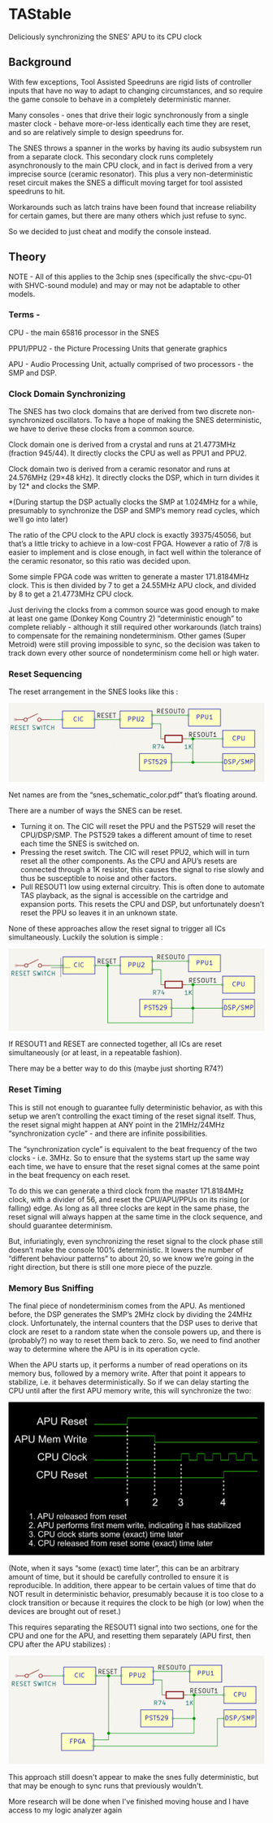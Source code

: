 # TAStable
Deliciously synchronizing the SNES' APU to its CPU clock

## Background
With few exceptions, Tool Assisted Speedruns are rigid lists of controller inputs that have no way to adapt to changing circumstances, and so require the game console to behave in a completely deterministic manner.

Many consoles - ones that drive their logic synchronously from a single master clock - behave more-or-less identically each time they are reset, and so are relatively simple to design speedruns for.

The SNES throws a spanner in the works by having its audio subsystem run from a separate clock. This secondary clock runs completely asynchronously to the main CPU clock, and in fact is derived from a very imprecise source (ceramic resonator). This plus a very non-deterministic reset circuit makes the SNES a difficult moving target for tool assisted speedruns to hit.

Workarounds such as latch trains have been found that increase reliability for certain games, but there are many others which just refuse to sync.

So we decided to just cheat and modify the console instead.


## Theory

NOTE - All of this applies to the 3chip snes (specifically the shvc-cpu-01 with SHVC-sound module) and may or may not be adaptable to other models.

### Terms - 
CPU - the main 65816 processor in the SNES

PPU1/PPU2 - the Picture Processing Units that generate graphics

APU - Audio Processing Unit, actually comprised of two processors - the SMP and DSP.


### Clock Domain Synchronizing

The SNES has two clock domains that are derived from two discrete non-synchronized oscillators. To have a hope of making the SNES deterministic, we have to derive these clocks from a common source.

Clock domain one is derived from a crystal and runs at 21.4773MHz (fraction 945/44). It directly clocks the CPU as well as PPU1 and PPU2.

Clock domain two is derived from a ceramic resonator and runs at 24.576MHz (29×48 kHz). It directly clocks the DSP, which in turn divides it by 12* and clocks the SMP.

*(During startup the DSP actually clocks the SMP at 1.024MHz for a while, presumably to synchronize the DSP and SMP’s memory read cycles, which we’ll go into later)

The ratio of the CPU clock to the APU clock is exactly 39375/45056, but that’s a little tricky to achieve in a low-cost FPGA. However a ratio of 7/8 is easier to implement and is close enough, in fact well within the tolerance of the ceramic resonator, so this ratio was decided upon.

Some simple FPGA code was written to generate a master 171.8184MHz clock. This is then divided by 7 to get a 24.55MHz APU clock, and divided by 8 to get a 21.4773MHz CPU clock.

Just deriving the clocks from a common source was good enough to make at least one game (Donkey Kong Country 2) “deterministic enough” to complete reliably - although it still required other workarounds (latch trains) to compensate for the remaining nondeterminism. Other games (Super Metroid) were still proving impossible to sync, so the decision was taken to track down every other source of nondeterminism come hell or high water.


### Reset Sequencing

The reset arrangement in the SNES looks like this : 

![Board](https://github.com/rasteri/TAStable/blob/main/images/image2.png?raw=true)

Net names are from the “snes_schematic_color.pdf” that’s floating around.

There are a number of ways the SNES can be reset. 

* Turning it on. The CIC will reset the PPU and the PST529 will reset the CPU/DSP/SMP. The PST529 takes a different amount of time to reset each time the SNES is switched on.
* Pressing the reset switch. The CIC will reset PPU2, which will in turn reset all the other components. As the CPU and APU’s resets are connected through a 1K resistor, this causes the signal to rise slowly and thus be susceptible to noise and other factors.
* Pull RESOUT1 low using external circuitry. This is often done to automate TAS playback, as the signal is accessible on the cartridge and expansion ports. This resets the CPU and DSP, but unfortunately doesn’t reset the PPU so leaves it in an unknown state.

None of these approaches allow the reset signal to trigger all ICs simultaneously. Luckily the solution is simple : 

![Board](https://github.com/rasteri/TAStable/blob/main/images/image4.png?raw=true)

If RESOUT1 and RESET are connected together, all ICs are reset simultaneously (or at least, in a repeatable fashion).

There may be a better way to do this (maybe just shorting R74?)


### Reset Timing

This is still not enough to guarantee fully deterministic behavior, as with this setup we aren’t controlling the exact timing of the reset signal itself. Thus, the reset signal might happen at ANY point in the 21MHz/24MHz “synchronization cycle” - and there are infinite possibilities.

The “synchronization cycle” is equivalent to the beat frequency of the two clocks - i.e. 3MHz. So to ensure that the systems start up the same way each time, we have to ensure that the reset signal comes at the same point in the beat frequency on each reset.

To do this we can generate a third clock from the master 171.8184MHz clock, with a divider of 56, and reset the CPU/APU/PPUs on its rising (or falling) edge. As long as all three clocks are kept in the same phase, the reset signal will always happen at the same time in the clock sequence, and should guarantee determinism.

But, infuriatingly, even synchronizing the reset signal to the clock phase still doesn’t make the console 100% deterministic. It lowers the number of “different behaviour patterns” to about 20, so we know we’re going in the right direction, but there is still one more piece of the puzzle.


### Memory Bus Sniffing

The final piece of nondeterminism comes from the APU. As mentioned before, the DSP generates the SMP’s 2MHz clock by dividing the 24MHz clock. Unfortunately, the internal counters that the DSP uses to derive that clock are reset to a random state when the console powers up, and there is (probably?) no way to reset them back to zero. So, we need to find another way to determine where the APU is in its operation cycle.

When the APU starts up, it performs a number of read operations on its memory bus, followed by a memory write. After that point it appears to stabilize, i.e. it behaves deterministically. So if we can delay starting the CPU until after the first APU memory write, this will synchronize the two:

![Board](https://github.com/rasteri/TAStable/blob/main/images/timing.png?raw=true)

(Note, when it says “some (exact) time later”, this can be an arbitrary amount of time, but it should be carefully controlled to ensure it is reproducible. In addition, there appear to be certain values of time that do NOT result in deterministic behavior, presumably because it is too close to a clock transition or because it requires the clock to be high (or low) when the devices are brought out of reset.)

This requires separating the RESOUT1 signal into two sections, one for the CPU and one for the APU, and resetting them separately (APU first, then CPU after the APU stabilizes) :

![Board](https://github.com/rasteri/TAStable/blob/main/images/image5.png?raw=true)

This approach still doesn't appear to make the snes fully deterministic, but that may be enough to sync runs that previously wouldn't.

More research will be done when I've finished moving house and I have access to my logic analyzer again


